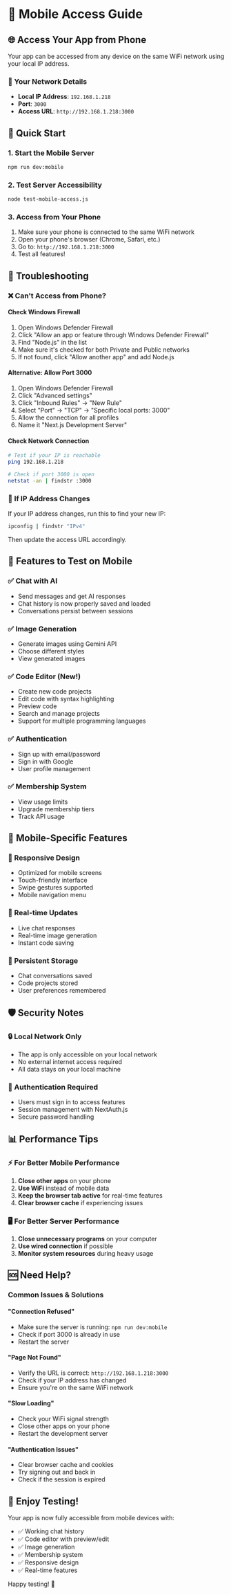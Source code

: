 # 📱 Mobile Access Guide

## 🌐 Access Your App from Phone

Your app can be accessed from any device on the same WiFi network using your local IP address.

### 📍 Your Network Details
- **Local IP Address**: `192.168.1.218`
- **Port**: `3000`
- **Access URL**: `http://192.168.1.218:3000`

## 🚀 Quick Start

### 1. Start the Mobile Server
```bash
npm run dev:mobile
```

### 2. Test Server Accessibility
```bash
node test-mobile-access.js
```

### 3. Access from Your Phone
1. Make sure your phone is connected to the same WiFi network
2. Open your phone's browser (Chrome, Safari, etc.)
3. Go to: `http://192.168.1.218:3000`
4. Test all features!

## 🔧 Troubleshooting

### ❌ Can't Access from Phone?

#### Check Windows Firewall
1. Open Windows Defender Firewall
2. Click "Allow an app or feature through Windows Defender Firewall"
3. Find "Node.js" in the list
4. Make sure it's checked for both Private and Public networks
5. If not found, click "Allow another app" and add Node.js

#### Alternative: Allow Port 3000
1. Open Windows Defender Firewall
2. Click "Advanced settings"
3. Click "Inbound Rules" → "New Rule"
4. Select "Port" → "TCP" → "Specific local ports: 3000"
5. Allow the connection for all profiles
6. Name it "Next.js Development Server"

#### Check Network Connection
```bash
# Test if your IP is reachable
ping 192.168.1.218

# Check if port 3000 is open
netstat -an | findstr :3000
```

### 🔄 If IP Address Changes
If your IP address changes, run this to find your new IP:
```bash
ipconfig | findstr "IPv4"
```

Then update the access URL accordingly.

## 📱 Features to Test on Mobile

### ✅ Chat with AI
- Send messages and get AI responses
- Chat history is now properly saved and loaded
- Conversations persist between sessions

### ✅ Image Generation
- Generate images using Gemini API
- Choose different styles
- View generated images

### ✅ Code Editor (New!)
- Create new code projects
- Edit code with syntax highlighting
- Preview code
- Search and manage projects
- Support for multiple programming languages

### ✅ Authentication
- Sign up with email/password
- Sign in with Google
- User profile management

### ✅ Membership System
- View usage limits
- Upgrade membership tiers
- Track API usage

## 🎯 Mobile-Specific Features

### 📱 Responsive Design
- Optimized for mobile screens
- Touch-friendly interface
- Swipe gestures supported
- Mobile navigation menu

### 🔄 Real-time Updates
- Live chat responses
- Real-time image generation
- Instant code saving

### 💾 Persistent Storage
- Chat conversations saved
- Code projects stored
- User preferences remembered

## 🛡️ Security Notes

### 🔒 Local Network Only
- The app is only accessible on your local network
- No external internet access required
- All data stays on your local machine

### 🔐 Authentication Required
- Users must sign in to access features
- Session management with NextAuth.js
- Secure password handling

## 📊 Performance Tips

### ⚡ For Better Mobile Performance
1. **Close other apps** on your phone
2. **Use WiFi** instead of mobile data
3. **Keep the browser tab active** for real-time features
4. **Clear browser cache** if experiencing issues

### 🖥️ For Better Server Performance
1. **Close unnecessary programs** on your computer
2. **Use wired connection** if possible
3. **Monitor system resources** during heavy usage

## 🆘 Need Help?

### Common Issues & Solutions

#### "Connection Refused"
- Make sure the server is running: `npm run dev:mobile`
- Check if port 3000 is already in use
- Restart the server

#### "Page Not Found"
- Verify the URL is correct: `http://192.168.1.218:3000`
- Check if your IP address has changed
- Ensure you're on the same WiFi network

#### "Slow Loading"
- Check your WiFi signal strength
- Close other apps on your phone
- Restart the development server

#### "Authentication Issues"
- Clear browser cache and cookies
- Try signing out and back in
- Check if the session is expired

## 🎉 Enjoy Testing!

Your app is now fully accessible from mobile devices with:
- ✅ Working chat history
- ✅ Code editor with preview/edit
- ✅ Image generation
- ✅ Membership system
- ✅ Responsive design
- ✅ Real-time features

Happy testing! 🚀
